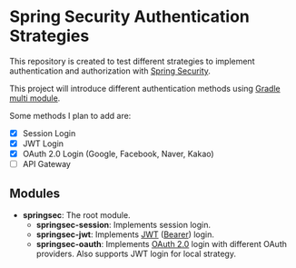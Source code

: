 # Spring Security Authentication Strategies

This repository is created to test different strategies to implement authentication and
authorization with [Spring Security](https://spring.io/projects/spring-security).

This project will introduce different authentication methods
using [Gradle multi module](https://spring.io/guides/gs/multi-module/).

Some methods I plan to add are:

- [x] Session Login
- [x] JWT Login
- [x] OAuth 2.0 Login (Google, Facebook, Naver, Kakao)
- [ ] API Gateway

## Modules

- **springsec**: The root module.
    - **springsec-session**: Implements session login. 
    - **springsec-jwt**: Implements [JWT](https://jwt.io/introduction) ([Bearer](https://oauth.net/2/bearer-tokens/)) login.
    - **springsec-oauth**: Implements [OAuth 2.0](https://oauth.net/2/) login with different OAuth providers. Also supports JWT login for local strategy.
